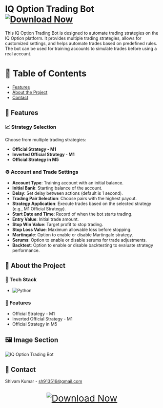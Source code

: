 # IQ Option Trading Bot [![Download Now](https://img.shields.io/badge/Download-Now-brightgreen)](https://futuretradebot.gumroad.com/l/BINARYOPTIONSCODE)

This IQ Option Trading Bot is designed to automate trading strategies on the IQ Option platform. It provides multiple trading strategies, allows for customized settings, and helps automate trades based on predefined rules. The bot can be used for training accounts to simulate trades before using a real account.

# :notebook_with_decorative_cover: Table of Contents

- [Features](#star2-features)
- [About the Project](#star2-about-the-project)
- [Contact](#handshake-contact)

## :star2: Features

### :chart_with_upwards_trend: Strategy Selection
Choose from multiple trading strategies:
- **Official Strategy - M1**
- **Inverted Official Strategy - M1**
- **Official Strategy in M5**

### :gear: Account and Trade Settings
- **Account Type**: Training account with an initial balance.
- **Initial Bank**: Starting balance of the account.
- **Delay**: Set delay between actions (default is 1 second).
- **Trading Pair Selection**: Choose pairs with the highest payout.
- **Strategy Application**: Execute trades based on the selected strategy (e.g., M1 Official Strategy).
- **Start Date and Time**: Record of when the bot starts trading.
- **Entry Value**: Initial trade amount.
- **Stop Win Value**: Target profit to stop trading.
- **Stop Loss Value**: Maximum allowable loss before stopping.
- **Martingale**: Option to enable or disable Martingale strategy.
- **Serums**: Option to enable or disable serums for trade adjustments.
- **Backtest**: Option to enable or disable backtesting to evaluate strategy performance.

## :star2: About the Project

### :space_invader: Tech Stack
- ![Python](https://img.shields.io/badge/Python-3776AB?style=flat&logo=python&logoColor=white)

### :dart: Features
- Official Strategy - M1
- Inverted Official Strategy - M1
- Official Strategy in M5

## :framed_picture: Image Section

![IQ Option Trading Bot]([https://example.com/image-link](https://github.com/shiva2312/IQ-Option-Bot/blob/d46a96fdac004824174686f9905b547975efc49b/Main_Application.png))

## :handshake: Contact

Shivam Kumar - sh913516@gmail.com

<div align="center">
  <a href="https://github.com/shiva2312/IQ-Option-Bot/archive/refs/heads/main.zip">
    <img src="https://img.shields.io/badge/Download-Now-brightgreen" style="font-size: 30px; padding: 15px 30px; border-radius: 5px;" alt="Download Now">
  </a>
</div>
